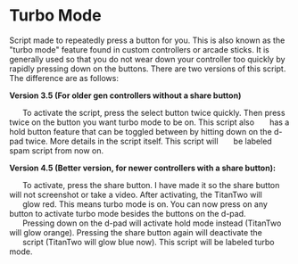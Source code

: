 # Turbo Mode
Script made to repeatedly press a button for you. This is also known as the "turbo mode" feature found in custom controllers or arcade sticks. It is generally used so that you do not wear down your controller too quickly by rapidly pressing down on the buttons. There are two versions of this script. The difference are as follows:

**Version 3.5 (For older gen controllers without a share button)**

&nbsp;&nbsp;&nbsp;&nbsp;&nbsp;&nbsp;To activate the script, press the select button twice quickly. Then press twice on the button you want turbo mode to be on. This 
script also &nbsp;&nbsp;&nbsp;&nbsp;&nbsp;&nbsp;has a hold button feature that can be toggled between by hitting down on the d-pad twice. More details in the script itself. This script will &nbsp;&nbsp;&nbsp;&nbsp;&nbsp;&nbsp;be labeled spam script from now on.

**Version 4.5 (Better version, for newer controllers with a share button):**

&nbsp;&nbsp;&nbsp;&nbsp;&nbsp;&nbsp;To activate, press the share button. I have made it so the share button will not screenshot or take a video. After activating, the TitanTwo will &nbsp;&nbsp;&nbsp;&nbsp;&nbsp;&nbsp;glow red. This means turbo mode is on. You can now press on any button to activate turbo mode besides the buttons on the d-pad. &nbsp;&nbsp;&nbsp;&nbsp;&nbsp;&nbsp;Pressing down on the d-pad will activate hold mode instead (TitanTwo will glow orange). Pressing the share button again will deactivate the &nbsp;&nbsp;&nbsp;&nbsp;&nbsp;&nbsp;script (TitanTwo will glow blue now). This script will be labeled turbo mode.
